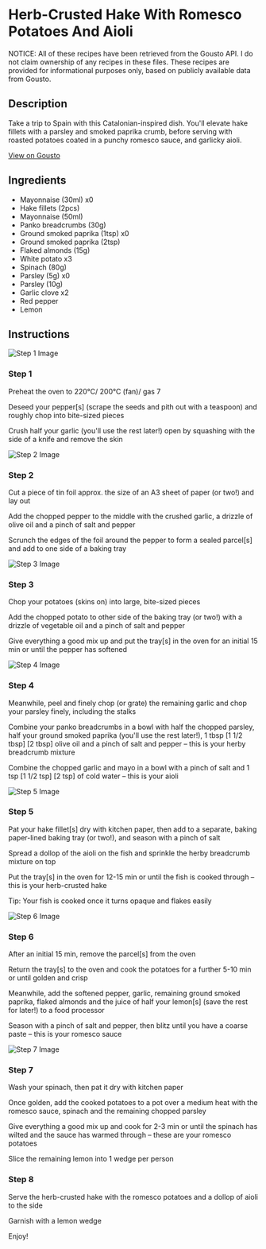 # Herb-Crusted Hake With Romesco Potatoes And Aioli

NOTICE: All of these recipes have been retrieved from the Gousto API. I do not claim ownership of any recipes in these files. These recipes are provided for informational purposes only, based on publicly available data from Gousto.

## Description

Take a trip to Spain with this Catalonian-inspired dish. You'll elevate hake fillets with a parsley and smoked paprika crumb, before serving with roasted potatoes coated in a punchy romesco sauce, and garlicky aioli. 

[View on Gousto](https://www.gousto.co.uk/recipes/cookbook/herb-crusted-hake-with-romesco-potatoes-and-aioli)

## Ingredients

- Mayonnaise (30ml) x0
- Hake fillets (2pcs)
- Mayonnaise (50ml)
- Panko breadcrumbs (30g)
- Ground smoked paprika (1tsp) x0
- Ground smoked paprika (2tsp)
- Flaked almonds (15g)
- White potato x3
- Spinach (80g)
- Parsley (5g) x0
- Parsley (10g)
- Garlic clove x2
- Red pepper
- Lemon

## Instructions

![Step 1 Image](https://production-media.gousto.co.uk/cms/recipe-step-image/step-1-1712219882387-x200.jpg)

### Step 1

Preheat the oven to 220°C/ 200°C (fan)/ gas 7

Deseed your pepper[s] (scrape the seeds and pith out with a teaspoon) and roughly chop into bite-sized pieces

Crush half your garlic (you'll use the rest later!) open by squashing with the side of a knife and remove the skin

![Step 2 Image](https://production-media.gousto.co.uk/cms/recipe-step-image/step-2-1712219886566-x200.jpg)

### Step 2

Cut a piece of tin foil approx. the size of an A3 sheet of paper (or two!) and lay out

Add the chopped pepper to the middle with the crushed garlic, a drizzle of olive oil and a pinch of salt and pepper

Scrunch the edges of the foil around the pepper to form a sealed parcel[s] and add to one side of a baking tray

![Step 3 Image](https://production-media.gousto.co.uk/cms/recipe-step-image/step-3-1712219890325-x200.jpg)

### Step 3

Chop your potatoes (skins on) into large, bite-sized pieces

Add the chopped potato to other side of the baking tray (or two!) with a drizzle of vegetable oil and a pinch of salt and pepper

Give everything a good mix up and put the tray[s] in the oven for an initial 15 min or until the pepper has softened

![Step 4 Image](https://production-media.gousto.co.uk/cms/recipe-step-image/step-4-1712219893431-x200.jpg)

### Step 4

Meanwhile, peel and finely chop (or grate) the remaining garlic and chop your parsley finely, including the stalks

Combine your panko breadcrumbs in a bowl with half the chopped parsley, half your ground smoked paprika (you'll use the rest later!), 1 tbsp <span class="text-purple">[1 1/2 tbsp]</span> <span class="text-danger">[2 tbsp]</span> olive oil and a pinch of salt and pepper – this is your herby breadcrumb mixture

Combine the chopped garlic and mayo in a bowl with a pinch of salt and 1 tsp <span class="text-purple">[1 1/2 tsp]</span> <span class="text-danger">[2 tsp]</span> of cold water – this is your aioli

![Step 5 Image](https://production-media.gousto.co.uk/cms/recipe-step-image/step-5-1712219896570-x200.jpg)

### Step 5

Pat your hake fillet[s] dry with kitchen paper, then add to a separate, baking paper-lined baking tray (or two!), and season with a pinch of salt

Spread a dollop of the aioli on the fish and sprinkle the herby breadcrumb mixture on top

Put the tray[s] in the oven for 12-15 min or until the fish is cooked through – this is your herb-crusted hake

Tip: Your fish is cooked once it turns opaque and flakes easily

![Step 6 Image](https://production-media.gousto.co.uk/cms/recipe-step-image/step-6-1712219900294-x200.jpg)

### Step 6

After an initial 15 min, remove the parcel[s] from the oven

Return the tray[s] to the oven and cook the potatoes for a further 5-10 min or until golden and crisp

Meanwhile, add the softened pepper, garlic, remaining ground smoked paprika, flaked almonds and the juice of half your lemon[s] (save the rest for later!) to a food processor

Season with a pinch of salt and pepper, then blitz until you have a coarse paste – this is your romesco sauce

![Step 7 Image](https://production-media.gousto.co.uk/cms/recipe-step-image/step-7-1712219903483-x200.jpg)

### Step 7

Wash your spinach, then pat it dry with kitchen paper

Once golden, add the cooked potatoes to a pot over a medium heat with the romesco sauce, spinach and the remaining chopped parsley

Give everything a good mix up and cook for 2-3 min or until the spinach has wilted and the sauce has warmed through – these are your romesco potatoes

Slice the remaining lemon into 1 wedge per person

### Step 8

Serve the herb-crusted hake with the romesco potatoes and a dollop of aioli to the side

Garnish with a lemon wedge

Enjoy!

